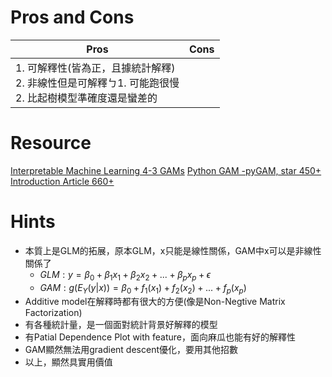 # Pros and Cons
|Pros|Cons|
|----|----|
|1. 可解釋性(皆為正，且據統計解釋) <br> 2. 非線性但是可解釋ㄅ1. 可能跑很慢 <br> 2. 比起樹模型準確度還是蠻差的|

# Resource
[Interpretable Machine Learning 4-3 GAMs](https://christophm.github.io/interpretable-ml-book/extend-lm.html#gam)
[Python GAM -pyGAM, star 450+](https://github.com/dswah/pyGAM)
[Introduction Article 660+](https://codeburst.io/pygam-getting-started-with-generalized-additive-models-in-python-457df5b4705f?source=bookmarks---------0------------------)

# Hints
* 本質上是GLM的拓展，原本GLM，x只能是線性關係，GAM中x可以是非線性關係了
  * $GLM : y=\beta_{0} + \beta_1 x_1 + \beta_2 x_2 + ... + \beta_p x_p + \epsilon$
  * $GAM : g(E_{Y}(y|x))= \beta_{0} + f_1 (x_1) + f_2 (x_2) + ... + f_p (x_p)$
* Additive model在解釋時都有很大的方便(像是Non-Negtive Matrix Factorization)
* 有各種統計量，是一個面對統計背景好解釋的模型
* 有Patial Dependence Plot with feature，面向麻瓜也能有好的解釋性
* GAM顯然無法用gradient descent優化，要用其他招數
* 以上，顯然具實用價值